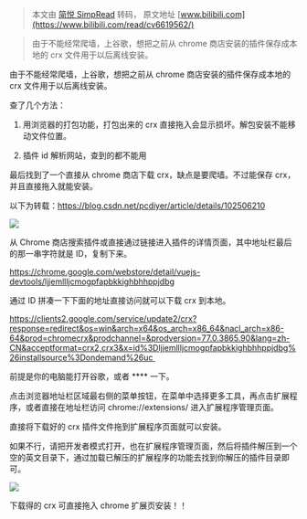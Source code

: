 > 本文由 [简悦 SimpRead](http://ksria.com/simpread/) 转码， 原文地址 [www.bilibili.com](https://www.bilibili.com/read/cv6619562/)

> 由于不能经常爬墙，上谷歌，想把之前从 chrome 商店安装的插件保存成本地的 crx 文件用于以后离线安装。

由于不能经常爬墙，上谷歌，想把之前从 chrome 商店安装的插件保存成本地的 crx 文件用于以后离线安装。

查了几个方法：

1.  用浏览器的打包功能，打包出来的 crx 直接拖入会显示损坏。解包安装不能移动文件位置。
    
2.  插件 id 解析网站，查到的都不能用
    

最后找到了一个直接从 chrome 商店下载 crx，缺点是要爬墙。不过能保存 crx，并且直接拖入就能安装。

以下为转载：https://blog.csdn.net/pcdiyer/article/details/102506210

![](http://i0.hdslb.com/bfs/article/02db465212d3c374a43c60fa2625cc1caeaab796.png)

从 Chrome 商店搜索插件或直接通过链接进入插件的详情页面，其中地址栏最后的那一串字符就是 ID，复制下来。

https://chrome.google.com/webstore/detail/vuejs-devtools/ljjemllljcmogpfapbkkighbhhppjdbg

通过 ID 拼凑一下下面的地址直接访问就可以下载 crx 到本地。

https://clients2.google.com/service/update2/crx?response=redirect&os=win&arch=x64&os_arch=x86_64&nacl_arch=x86-64&prod=chromecrx&prodchannel=&prodversion=77.0.3865.90&lang=zh-CN&acceptformat=crx2,crx3&x=id%3Dljjemllljcmogpfapbkkighbhhppjdbg%26installsource%3Dondemand%26uc 

前提是你的电脑能打开谷歌，或者 **** 一下。

点击浏览器地址栏区域最右侧的菜单按钮，在菜单中选择更多工具，再点击扩展程序，或者直接在地址栏访问 chrome://extensions/ 进入扩展程序管理页面。

直接将下载好的 crx 插件文件拖到扩展程序页面就可以安装。

如果不行，请把开发者模式打开，也在扩展程序管理页面，然后将插件解压到一个空的英文目录下，通过加载已解压的扩展程序的功能去找到你解压的插件目录即可。

![](http://i0.hdslb.com/bfs/article/4adb9255ada5b97061e610b682b8636764fe50ed.png)

下载得的 crx 可直接拖入 chrome 扩展页安装！！